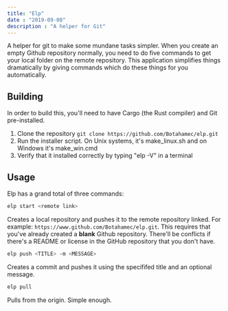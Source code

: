 ```yaml
---
title: "Elp"
date : "2019-09-08"
description : "A helper for Git"
---
```


A helper for git to make some mundane tasks simpler. When you create an empty Github repository normally, you need to do five commands to get your local folder on the remote repository. This application simplifies things dramatically by giving commands which do these things for you automatically.

## Building
In order to build this, you'll need to have Cargo (the Rust compiler) and Git pre-installed.

 1. Clone the repository `git clone https://github.com/Botahamec/elp.git`
 2. Run the installer script. On Unix systems, it's make_linux.sh and on Windows it's make_win.cmd
 3. Verify that it installed correctly by typing "elp -V" in a terminal

## Usage
Elp has a grand total of three commands:

```bash
elp start <remote link>
```
Creates a local repository and pushes it to the remote repository linked. For example: `https://www.github.com/Botahamec/elp.git`. This requires that you've already created a **blank** Github repository. There'll be conflicts if there's a README or license in the GitHub repository that you don't have.

```bash
elp push <TITLE> -m <MESSAGE>
```
Creates a commit and pushes it using the specififed title and an optional message.

```bash
elp pull
```
Pulls from the origin. Simple enough.
